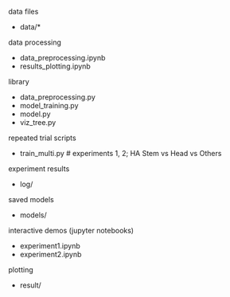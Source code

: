 data files
- data/*

data processing 
- data_preprocessing.ipynb
- results_plotting.ipynb

library
- data_preprocessing.py
- model_training.py
- model.py
- viz_tree.py

repeated trial scripts
- train_multi.py # experiments 1, 2; HA Stem vs Head vs Others

experiment results
- log/

saved models
- models/

interactive demos (jupyter notebooks)
- experiment1.ipynb
- experiment2.ipynb

plotting
- result/
